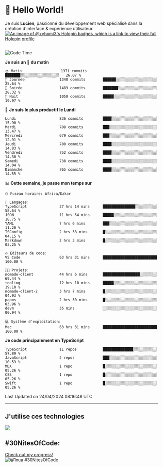# 👋 Hello World!

Je suis **Lucien**, passionné du développement web spécialisé dans la création d'interface & expérience utilisateur.
[![An image of @xyhomi3's Holopin badges, which is a link to view their full Holopin profile](https://holopin.me/xyhomi3)](https://holopin.io/@xyhomi3)

##

<!--START_SECTION:waka-->
![Code Time](http://img.shields.io/badge/Code%20Time-1%2C031%20hrs%2056%20mins-blue)

**Je suis un 🐤 du matin** 

```text
🌞 Matin                  1371 commits        ███████░░░░░░░░░░░░░░░░░░   26.07 % 
🌆 Journée                1348 commits        ██████░░░░░░░░░░░░░░░░░░░   25.64 % 
🌃 Soirée                 1489 commits        ███████░░░░░░░░░░░░░░░░░░   28.32 % 
🌙 Nuit                   1050 commits        █████░░░░░░░░░░░░░░░░░░░░   19.97 % 
```
📅 **Je suis le plus productif le Lundi** 

```text
Lundi                    836 commits         ████░░░░░░░░░░░░░░░░░░░░░   15.90 % 
Mardi                    708 commits         ███░░░░░░░░░░░░░░░░░░░░░░   13.47 % 
Mercredi                 679 commits         ███░░░░░░░░░░░░░░░░░░░░░░   12.91 % 
Jeudi                    780 commits         ████░░░░░░░░░░░░░░░░░░░░░   14.83 % 
Vendredi                 752 commits         ████░░░░░░░░░░░░░░░░░░░░░   14.30 % 
Samedi                   738 commits         ████░░░░░░░░░░░░░░░░░░░░░   14.04 % 
Dimanche                 765 commits         ████░░░░░░░░░░░░░░░░░░░░░   14.55 % 
```


📊 **Cette semaine, je passe mon temps sur** 

```text
🕑︎ Fuseau horaire: Africa/Dakar

💬 Langages: 
TypeScript               37 hrs 14 mins      ███████████████░░░░░░░░░░   58.64 % 
JSON                     11 hrs 54 mins      █████░░░░░░░░░░░░░░░░░░░░   18.75 % 
YAML                     7 hrs 6 mins        ███░░░░░░░░░░░░░░░░░░░░░░   11.20 % 
TSConfig                 2 hrs 38 mins       █░░░░░░░░░░░░░░░░░░░░░░░░   04.15 % 
Markdown                 2 hrs 3 mins        █░░░░░░░░░░░░░░░░░░░░░░░░   03.25 % 

🔥 Éditeurs de code: 
VS Code                  63 hrs 31 mins      █████████████████████████   100.00 % 

🐱‍💻 Projets: 
nomade-client            44 hrs 6 mins       █████████████████░░░░░░░░   69.44 % 
tooling                  12 hrs 10 mins      █████░░░░░░░░░░░░░░░░░░░░   19.18 % 
nomade-client-2          3 hrs 7 mins        █░░░░░░░░░░░░░░░░░░░░░░░░   04.93 % 
papos                    2 hrs 30 mins       █░░░░░░░░░░░░░░░░░░░░░░░░   03.96 % 
devm                     35 mins             ░░░░░░░░░░░░░░░░░░░░░░░░░   00.94 % 

💻 Système d'exploitation: 
Mac                      63 hrs 31 mins      █████████████████████████   100.00 % 
```

**Je code principalement en TypeScript** 

```text
TypeScript               11 repos            ██████████████░░░░░░░░░░░   57.89 % 
JavaScript               2 repos             ███░░░░░░░░░░░░░░░░░░░░░░   10.53 % 
MDX                      1 repo              █░░░░░░░░░░░░░░░░░░░░░░░░   05.26 % 
CSS                      1 repo              █░░░░░░░░░░░░░░░░░░░░░░░░   05.26 % 
Swift                    1 repo              █░░░░░░░░░░░░░░░░░░░░░░░░   05.26 % 
```




 Last Updated on 24/04/2024 08:16:48 UTC
<!--END_SECTION:waka-->
---

## J'utilise ces technologies

<p align="left">
  <a href="https://skillicons.dev">
    <img src="https://skillicons.dev/icons?i=ts,js,md,scss,tailwind,react,redux,docker,express,astro,vite,nextjs,vercel,figma,ableton" />
  </a>
</p>

## #30NitesOfCode:
  [Check out my progress!](https://www.codedex.io/@1oua/30-nites-of-code)  
  ![@1oua #30NitesOfCode](https://www.codedex.io/api/petStatus?user=1oua)
